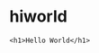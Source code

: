 # hiworld
<!DOCTYPE html>
<html>
<head>
	<meta charset="utf-8">
	<meta name="viewport" content="width=device-width, initial-scale=1">
	<title>hello</title>
</head>
<body>

	<h1>Hello World</h1>

</body>
</html>
